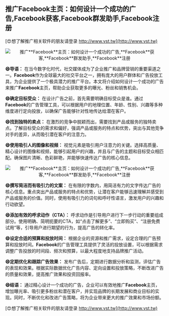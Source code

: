 ## **推广**Facebook**主页：如何设计一个成功的广告,**Facebook**获客,**Facebook**群发助手,**Facebook**注册**

[😍想了解推广相关软件的朋友请登录 http://www.vst.tw](http://www.vst.tw)

 <center><img src="https://vst.tw/MP4/tuiguang/png/5.png" alt="推广**Facebook**主页：如何设计一个成功的广告,**Facebook**获客,**Facebook**群发助手,**Facebook**注册"></center>

**😄导语：**
在当今数字化时代，社交媒体成为了企业推广和品牌营销的重要渠道之一。**Facebook**作为全球最大的社交平台之一，拥有庞大的用户群体和广告投放工具，为企业提供了一个极具潜力的推广平台。本文将介绍如何设计一个成功的广告来推广**Facebook**主页，帮助企业获取更多的曝光、粉丝和销售机会。

**😄确定目标受众：**
在设计广告之前，首先需要明确目标受众是谁。通过**Facebook**的广告管理工具，可以根据用户的地理位置、年龄、性别、兴趣等多种维度进行定向投放，以确保广告能够针对性地传达给潜在客户。

**😄找到独特的卖点：**
在激烈的竞争中脱颖而出，需要找到产品或服务的独特卖点。了解目标受众的需求和偏好，强调产品或服务的特点和优势，突出与其他竞争对手的差异，从而吸引潜在客户的注意力。

**😄使用吸引人的图像和视频：**
视觉元素是吸引用户注意力的关键。选择高质量、精心设计的图像和视频，能够引起用户的兴趣，并且与广告的主题和目标受众相匹配。确保图片清晰、色彩鲜艳，并能够快速传达广告的核心信息。

 <center><img src="https://vst.tw/MP4/tuiguang/png/5.png" alt="推广**Facebook**主页：如何设计一个成功的广告,**Facebook**获客,**Facebook**群发助手,**Facebook**注册"></center>

**😄撰写简洁而有吸引力的文案：**
在有限的字数内，用简洁有力的文字传达广告的核心信息。重点突出产品或服务的特点和优势，让潜在客户能够迅速理解并感受到产品或服务的价值。同时，使用有吸引力的词句和呼吁性语言，激发用户的兴趣和行动欲望。

**😄添加有效的呼求动作（CTA）：**
呼求动作是引导用户进行下一步行动的重要组成部分。使用明确、简明扼要的CTA，如“点击了解更多”、“立即购买”、“注册免费试用”等，引导用户进行期望的行为，提高广告的转化率。

**😄设定合适的预算和投放时间：**
根据企业的资源和推广需求，设定合理的广告预算和投放时间。**Facebook**的广告管理工具提供了灵活的投放设置，可以根据需求调整广告投放的时间段、频次和预算，以最大程度地支持品牌推广活动。

**😄定期优化和跟踪广告效果：**
发布广告后，定期进行数据分析和监测，评估广告的表现和效果。根据实际数据优化广告内容、定向设置和投放策略，不断改进广告的质量和效果，提高推广效果和投资回报率。

**😄结语：**
通过精心设计一个成功的广告，企业可以有效地推广**Facebook**主页，增加曝光率、吸引更多粉丝和潜在客户，并实现品牌的长期发展和商业目标的实现。同时，不断优化和改进广告策略，将为企业带来更大的推广效果和市场份额。

[😍想了解推广相关软件的朋友请登录 http://www.vst.tw](http://www.vst.tw)



